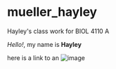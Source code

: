 # mueller_hayley
Hayley's class work for BIOL 4110
A

_Hello!_, my name is **Hayley**

here is a link to an ![image](https://upload.wikimedia.org/wikipedia/commons/a/a3/81_INF_DIV_SSI.jpg)

